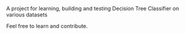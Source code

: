 A project for learning, building and testing Decision Tree Classifier on various datasets

Feel free to learn and contribute.
